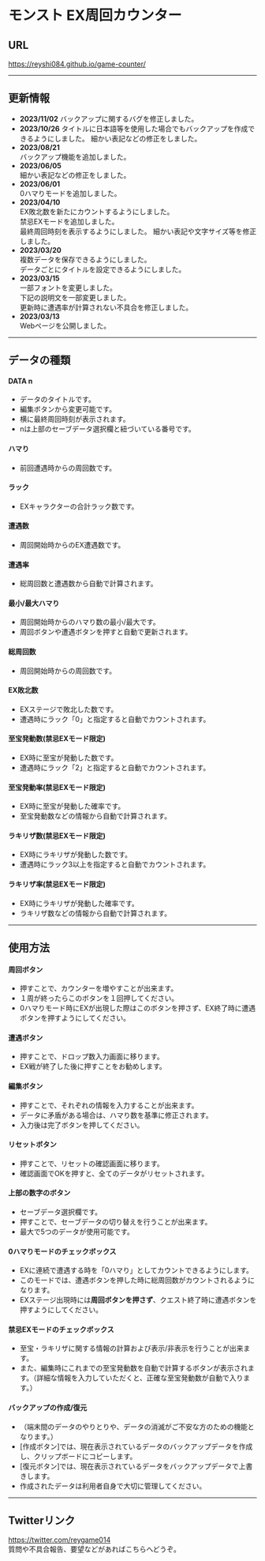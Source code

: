 # モンスト EX周回カウンター
## URL
https://reyshi084.github.io/game-counter/

---
## 更新情報
- **2023/11/02**
    バックアップに関するバグを修正しました。
- **2023/10/26**
    タイトルに日本語等を使用した場合でもバックアップを作成できるようにしました。
    細かい表記などの修正をしました。
- **2023/08/21**  
    バックアップ機能を追加しました。
- **2023/06/05**  
    細かい表記などの修正をしました。
- **2023/06/01**  
    0ハマりモードを追加しました。
- **2023/04/10**  
    EX敗北数を新たにカウントするようにしました。  
    禁忌EXモードを追加しました。  
    最終周回時刻を表示するようにしました。
    細かい表記や文字サイズ等を修正しました。
- **2023/03/20**  
    複数データを保存できるようにしました。  
    データごとにタイトルを設定できるようにしました。
- **2023/03/15**  
    一部フォントを変更しました。  
    下記の説明文を一部変更しました。  
    更新時に遭遇率が計算されない不具合を修正しました。
- **2023/03/13**  
    Webページを公開しました。

---
## データの種類
#### **DATA n**  
- データのタイトルです。
- 編集ボタンから変更可能です。
- 横に最終周回時刻が表示されます。
- nは上部のセーブデータ選択欄と紐づいている番号です。
#### **ハマり**  
- 前回遭遇時からの周回数です。
#### **ラック**  
- EXキャラクターの合計ラック数です。
#### **遭遇数**  
- 周回開始時からのEX遭遇数です。
#### **遭遇率**  
- 総周回数と遭遇数から自動で計算されます。
#### **最小/最大ハマり**  
- 周回開始時からのハマり数の最小/最大です。
- 周回ボタンや遭遇ボタンを押すと自動で更新されます。
#### **総周回数**  
- 周回開始時からの周回数です。  
#### **EX敗北数**
- EXステージで敗北した数です。  
- 遭遇時にラック「0」と指定すると自動でカウントされます。
#### **至宝発動数(禁忌EXモード限定)**
- EX時に至宝が発動した数です。
- 遭遇時にラック「2」と指定すると自動でカウントされます。
#### **至宝発動率(禁忌EXモード限定)**
- EX時に至宝が発動した確率です。
- 至宝発動数などの情報から自動で計算されます。
#### **ラキリザ数(禁忌EXモード限定)**
- EX時にラキリザが発動した数です。
- 遭遇時にラック3以上を指定すると自動でカウントされます。
#### **ラキリザ率(禁忌EXモード限定)**
- EX時にラキリザが発動した確率です。
- ラキリザ数などの情報から自動で計算されます。
---
## 使用方法
#### **周回ボタン**  
- 押すことで、カウンターを増やすことが出来ます。
- １周が終ったらこのボタンを１回押してください。
- 0ハマりモード時にEXが出現した際はこのボタンを押さず、EX終了時に遭遇ボタンを押すようにしてください。
#### **遭遇ボタン**  
- 押すことで、ドロップ数入力画面に移ります。
- EX戦が終了した後に押すことをお勧めします。
#### **編集ボタン**  
- 押すことで、それぞれの情報を入力することが出来ます。
- データに矛盾がある場合は、ハマり数を基準に修正されます。
- 入力後は完了ボタンを押してください。
#### **リセットボタン**  
- 押すことで、リセットの確認画面に移ります。
- 確認画面でOKを押すと、全てのデータがリセットされます。
#### **上部の数字のボタン**
- セーブデータ選択欄です。
- 押すことで、セーブデータの切り替えを行うことが出来ます。
- 最大で5つのデータが使用可能です。
#### **0ハマりモードのチェックボックス**
- EXに連続で遭遇する時を「0ハマり」としてカウントできるようにします。
- このモードでは、遭遇ボタンを押した時に総周回数がカウントされるようになります。
- EXステージ出現時には**周回ボタンを押さず**、クエスト終了時に遭遇ボタンを押すようにしてください。
#### **禁忌EXモードのチェックボックス**
- 至宝・ラキリザに関する情報の計算および表示/非表示を行うことが出来ます。
- また、編集時にこれまでの至宝発動数を自動で計算するボタンが表示されます。（詳細な情報を入力していただくと、正確な至宝発動数が自動で入ります。）
#### **バックアップの作成/復元**
- （端末間のデータのやりとりや、データの消滅がご不安な方のための機能となります。）
- [作成ボタン]では、現在表示されているデータのバックアップデータを作成し、クリップボードにコピーします。
- [復元ボタン]では、現在表示されているデータをバックアップデータで上書きします。
- 作成されたデータは利用者自身で大切に管理してください。

---
## Twitterリンク
https://twitter.com/reygame014  
質問や不具合報告、要望などがあればこちらへどうぞ。

